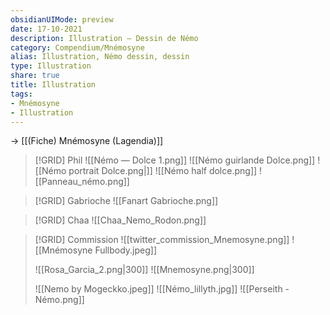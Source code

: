 ```yaml
---
obsidianUIMode: preview
date: 17-10-2021
description: Illustration — Dessin de Némo
category: Compendium/Mnémosyne
alias: Illustration, Némo dessin, dessin
type: Illustration
share: true
title: Illustration
tags:
- Mnémosyne
- Illustration
---
```

→ [[(Fiche) Mnémosyne (Lagendia)]]

> [!GRID] Phil
> ![[Némo — Dolce 1.png]] ![[Némo guirlande Dolce.png]] ![[Némo portrait Dolce.png|]]
> ![[Némo half dolce.png]] ![[Panneau_némo.png]]

> [!GRID] Gabrioche
> ![[Fanart Gabrioche.png]]

>[!GRID] Chaa
> ![[Chaa_Nemo_Rodon.png]]


>[!GRID] Commission
>![[twitter_commission_Mnemosyne.png]] ![[Mnémosyne Fullbody.jpeg]] 
>
>![[Rosa_Garcia_2.png|300]] ![[Mnemosyne.png|300]]
>
> ![[Nemo by Mogeckko.jpeg]] ![[Némo_lillyth.jpg]]
> ![[Perseith - Némo.png]]
